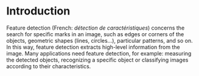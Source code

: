 # Introduction

Feature detection (French: _détection de caractéristiques_) concerns the search for specific marks in an image,
such as edges or corners of the objects, geometric shapes (lines, circles...), particular patterns, and so on.
In this way, feature detection extracts high-level information from the image.
Many applications need feature detection,
for example: measuring the detected objects, recognizing a specific object or classifying images according to their characteristics.